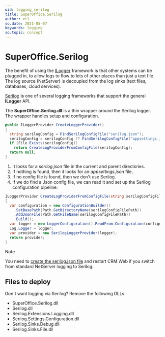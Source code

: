 ```yaml
---
uid: logging_serilog
title: SuperOffice.Serilog
author: xt1
so.date: 2021-05-07
keywords: logging
so.topic: concept
---
```


# SuperOffice.Serilog

The benefit of using the [ILogger][1] framework is that other systems can be plugged in, to allow logs to flow to lots of other places than just a text file. The log source (NetServer) is decoupled from the log sinks (text files, databases, cloud services).

[Serilog][2] is one of several logging frameworks that support the general **ILogger** API.

The **SuperOffice.Serilog.dll** is a thin wrapper around the Serilog logger. The wrapper handles setup and configuration.

```cs
public ILoggerProvider CreateLoggerProvider()
{
  string serilogConfig = FindSerilogConfigFile("serilog.json");
  serilogConfig = serilogConfig ?? FindSerilogConfigFile("appsettings.json");
  if (File.Exists(serilogConfig))
    return CreateLogProviderFromConfigFile(serilogConfig);
  return null;
}
```

1. It looks for a *serilog.json* file in the current and parent directories.
2. If nothing is found, then it looks for an *appsettings.json* file.
3. If no config file is found, then we don't use Serilog.
4. If we do find a Json config file, we can read it and set up the Serilog configuration pipeline:

```cs
ILoggerProvider CreateLogProviderFromConfigFile(string serilogConfigFilePath)
{
  var configuration = new ConfigurationBuilder()
    .SetBasePath(Path.GetDirectoryName(serilogConfigFilePath))
    .AddJsonFile(Path.GetFileName(serilogConfigFilePath))
    .Build();
  var logger = new LoggerConfiguration().ReadFrom.Configuration(configuration).CreateLogger();
  Log.Logger = logger;
  var provider = new SerilogLoggerProvider(logger);
  return provider;
}
```

> [!NOTE]
> You need to [create the serilog.json file][3] and restart CRM Web if you switch from standard NetServer logging to Serilog.

## Files to deploy

Don't want logging via Serilog? Remove the following DLLs:

* SuperOffice.Serilog.dll
* Serilog.dll
* Serilog.Extensions.Logging.dll
* Serilog.Settings.Configuration.dll
* Serilog.Sinks.Debug.dll
* Serilog.Sinks.File.dll

<!-- Referenced links-->
[1]: https://docs.microsoft.com/en-us/dotnet/api/microsoft.extensions.logging.ilogger
[2]: https://serilog.net/
[3]: configure-serilog.md
